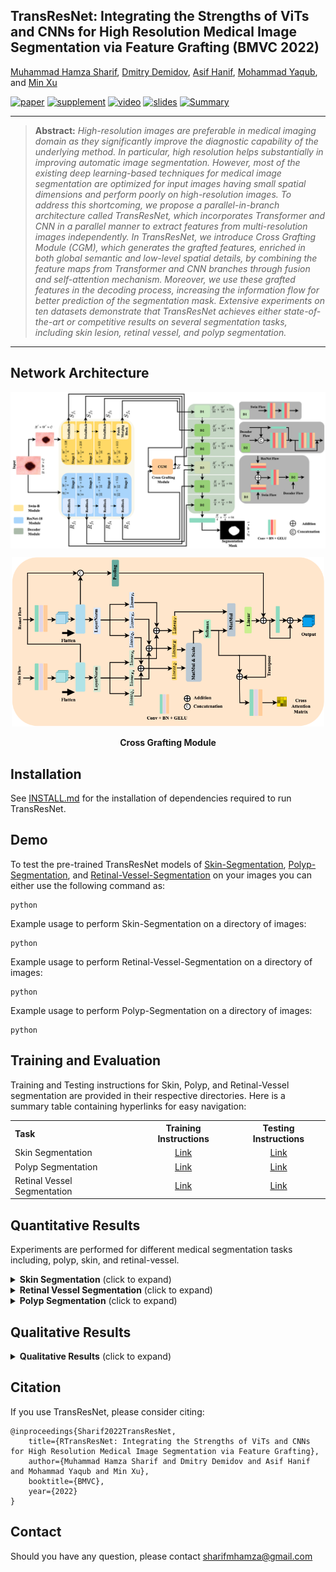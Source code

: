 ## TransResNet: Integrating the Strengths of ViTs and CNNs for High Resolution Medical Image Segmentation via Feature Grafting (BMVC 2022)
[Muhammad Hamza Sharif](https://github.com/Sharifmhamza/), [Dmitry Demidov](https://github.com/Talal-Algumaei/), [Asif Hanif](https://github.com/asif-hanif/), [Mohammad Yaqub](https://scholar.google.co.uk/citations?hl=en&user=9dfn5GkAAAAJ&view_op=list_works&sortby=pubdate/), and [Min Xu](https://xulabs.github.io/)

[![paper](https://img.shields.io/badge/arXiv-Paper-<COLOR>.svg)]()
[![supplement](https://img.shields.io/badge/Supplementary-Material-red)]()
[![video](https://img.shields.io/badge/Video-Presentation-F9D371)]()
[![slides](https://img.shields.io/badge/Presentation-Slides-B762C1)]()
[![Summary](https://img.shields.io/badge/Summary-Slide-87CEEB)]()

<hr />

> **Abstract:** *High-resolution images are preferable in medical imaging domain as they significantly improve the diagnostic capability of the underlying method. In particular, high resolution helps substantially in improving automatic image segmentation. However, most of the existing deep learning-based techniques for medical image segmentation are optimized for input images having small spatial dimensions and perform poorly on
high-resolution images. To address this shortcoming, we propose a parallel-in-branch architecture called TransResNet, which incorporates Transformer and CNN in a parallel manner to extract features from multi-resolution images independently. In TransResNet, we introduce Cross Grafting Module (CGM), which generates the grafted features, enriched in both global semantic and low-level spatial details, by combining the feature maps from Transformer and CNN branches through fusion and self-attention mechanism. Moreover, we use these grafted features in the decoding process, increasing the information flow for better prediction of the segmentation mask. Extensive experiments on ten datasets demonstrate that TransResNet achieves either state-of-the-art
or competitive results on several segmentation tasks, including skin lesion, retinal vessel, and polyp segmentation.* 
<hr />

## Network Architecture

<img src="https://github.com/Sharifmhamza/TransResNet/blob/main/Architecture.png" align="center">
<p align="center"><img src = "https://github.com/Sharifmhamza/TransResNet/blob/main/CGM.png" width="500"></p>
<p align="center"><strong>Cross Grafting Module</strong></p>


## Installation

See [INSTALL.md](INSTALL.md) for the installation of dependencies required to run TransResNet.

## Demo

To test the pre-trained TransResNet models of [Skin-Segmentation](), [Polyp-Segmentation](), and [Retinal-Vessel-Segmentation]() on your images you can either use the following command as:
```
python 
```
Example usage to perform Skin-Segmentation on a directory of images:
```
python 
```
Example usage to perform Retinal-Vessel-Segmentation on a directory of images:
```
python 
```
Example usage to perform Polyp-Segmentation on a directory of images:
```
python 
```
## Training and Evaluation

Training and Testing instructions for Skin, Polyp, and Retinal-Vessel segmentation are provided in their respective directories. Here is a summary table containing hyperlinks for easy navigation:

<table>
  <tr>
    <th align="left">Task</th>
    <th align="center">Training Instructions</th>
    <th align="center">Testing Instructions</th>
  </tr>
  <tr>
    <td align="left">Skin Segmentation</td>
    <td align="center"><a href="https://github.com/Sharifmhamza/TransResNet/blob/main/Skin-Segmentation/skin.md">Link</a></td>
    <td align="center"><a href="https://github.com/Sharifmhamza/TransResNet/blob/main/Skin-Segmentation/skin.md">Link</a></td>
  </tr>
  <tr>
    <td>Polyp Segmentation</td>
    <td align="center"><a href="https://github.com/Sharifmhamza/TransResNet/blob/main/Polyp-Segmentation/polyp.md">Link</a></td>
    <td align="center"><a href="https://github.com/Sharifmhamza/TransResNet/blob/main/Polyp-Segmentation/polyp.md">Link</a></td>
  </tr>
  <tr>
    <td>Retinal Vessel Segmentation</td>
    <td align="center"><a href="https://github.com/Sharifmhamza/TransResNet/blob/main/Retinal-Vessel-Segmentation/retinal_vessel.md">Link</a></td>
    <td align="center"><a href="https://github.com/Sharifmhamza/TransResNet/blob/main/Retinal-Vessel-Segmentation/retinal_vessel.md">Link</a></td>
  </tr>

</table>

## Quantitative Results
Experiments are performed for different medical segmentation tasks including, polyp, skin, and retinal-vessel.

<details>
<summary><strong>Skin Segmentation</strong> (click to expand) </summary>
<p align="left"><img src = "https://github.com/Sharifmhamza/TransResNet/blob/main/Results/Skin-results.png" width="400"></p>
</details>

<details>
<summary><strong>Retinal Vessel Segmentation</strong> (click to expand) </summary>
<p align="left"><img src = "https://github.com/Sharifmhamza/TransResNet/blob/main/Results/Retinal-vessel-results.png" width="400"></p></details>
</details>

<details>
<summary><strong>Polyp Segmentation</strong> (click to expand) </summary>
<p align="center"><img src = "https://github.com/Sharifmhamza/TransResNet/blob/main/Results/Polyp-results.png"></p></details>
</details>

## Qualitative Results
<details>
<summary><strong>Qualitative Results</strong> (click to expand)</summary>
<p align="center"><img src = "https://github.com/Sharifmhamza/TransResNet/blob/main/Results/Qualitative%20Results.png"></p></details>
</details>


## Citation
If you use TransResNet, please consider citing:

    @inproceedings{Sharif2022TransResNet,
        title={RTransResNet: Integrating the Strengths of ViTs and CNNs for High Resolution Medical Image Segmentation via Feature Grafting}, 
        author={Muhammad Hamza Sharif and Dmitry Demidov and Asif Hanif and Mohammad Yaqub and Min Xu},
        booktitle={BMVC},
        year={2022}
    }


## Contact
Should you have any question, please contact sharifmhamza@gmail.com


